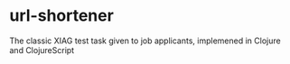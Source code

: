 url-shortener
=============

The classic XIAG test task given to job applicants, implemened in Clojure and ClojureScript
